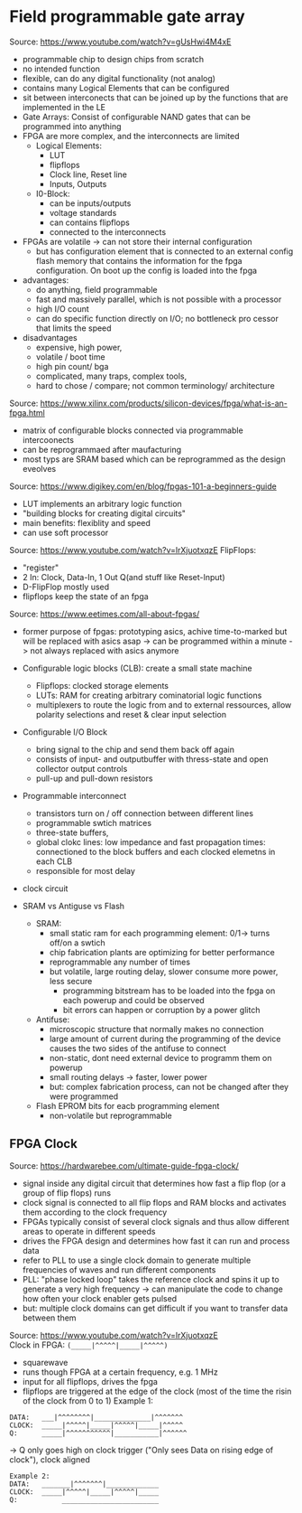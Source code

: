 # Field programmable gate array

Source: <https://www.youtube.com/watch?v=gUsHwi4M4xE>
- programmable chip to design chips from scratch
- no intended function
- flexible, can do any digital functionality (not analog)
- contains many Logical Elements that can be configured
- sit between interconects that can be joined up by the functions that are implemented in the LE
- Gate Arrays: Consist of configurable NAND gates that can be programmed into anything
- FPGA are more complex, and the interconnects are limited
  - Logical Elements:
    - LUT
    - flipflops
    - Clock line, Reset line
    - Inputs, Outputs
  - I0-Block:
    - can be inputs/outputs
    - voltage standards
    - can contains flipflops
    - connected to the interconnects
- FPGAs are volatile -> can not store their internal configuration
  - but has configuration element that is connected to an external config flash memory that contains the information for the fpga configuration. On boot up the config is loaded into the fpga
- advantages:
  - do anything, field programmable
  - fast and massively parallel, which is not possible with a processor
  - high I/O count
  - can do specific function directly on I/O; no bottleneck pro cessor that limits the speed
- disadvantages
  - expensive, high power,
  - volatile / boot time
  - high pin count/ bga
  - complicated, many traps, complex tools,
  - hard to chose / compare; not common terminology/ architecture

Source: <https://www.xilinx.com/products/silicon-devices/fpga/what-is-an-fpga.html>
- matrix of configurable blocks connected via programmable intercoonects
- can be reprogrammaed after maufacturing
- most typs are SRAM based which can be reprogrammed as the design eveolves

Source: <https://www.digikey.com/en/blog/fpgas-101-a-beginners-guide>
- LUT implements an arbitrary logic function
- "building blocks for creating digital circuits"
- main benefits: flexiblity and speed
- can use soft processor

Source: <https://www.youtube.com/watch?v=lrXjuotxqzE>
FlipFlops:
- "register"
- 2 In: Clock, Data-In, 1 Out Q(and stuff like Reset-Input)
- D-FlipFlop mostly used
- flipflops keep the state of an fpga

Source: <https://www.eetimes.com/all-about-fpgas/>
- former purpose of fpgas: prototyping asics, achive time-to-marked but will be replaced with asics asap -> can be programmed within a  minute
-> not always replaced with asics anymore
- Configurable logic blocks (CLB): create a small state machine
  - Flipflops: clocked storage elements
  - LUTs: RAM for creating arbitrary cominatorial logic functions
  - multiplexers to route the logic from and to external ressources, allow polarity selections and reset & clear input selection
- Configurable I/O Block
  - bring signal to the chip and send them back off again
  - consists of input- and outputbuffer with thress-state and open collector output controls
  - pull-up and pull-down resistors

- Programmable interconnect
  - transistors turn on / off connection between different lines
  - programmable swtich matrices
  - three-state buffers,
  - global clokc lines: low impedance and fast propagation times: connectioned to the block buffers and each clocked elemetns in each CLB
  - responsible for most delay
- clock circuit
- SRAM vs Antiguse vs Flash
  - SRAM:
    - small static ram for each programming element: 0/1-> turns off/on a swtich
    - chip fabrication plants are optimizing for better performance
    - reprogrammable any number of times
    - but volatile, large routing delay, slower consume more power, less secure
      - programming bitstream has to be loaded into the fpga on each powerup and could be observed
      - bit errors can happen or corruption by a power glitch
  - Antifuse:
    - microscopic structure that normally makes no connection
    - large amount of current during the programming of the device causes the two sides of the antifuse to connect
    - non-static, dont need external device to programm them on powerup
    - small routing delays -> faster, lower power
    - but: complex fabrication process, can not be changed after they were programmed
  - Flash EPROM bits for eacb programming element
    - non-volatile but reprogrammable

## FPGA Clock

Source: <https://hardwarebee.com/ultimate-guide-fpga-clock/>
- signal inside any digital circuit that determines how fast a flip flop (or a group of flip flops) runs
- clock signal is connected to all flip flops and RAM blocks and activates them according to the clock frequency
- FPGAs typically consist of several clock signals and thus allow different areas to operate in different speeds
- drives the FPGA design and determines how fast it can run and process data
- refer to PLL to use a single clock domain to generate multiple frequencies of waves and run different components
- PLL: "phase locked loop" takes the reference clock and spins it up to generate a very high frequency -> can manipulate the code to change how often your clock enabler gets pulsed
- but: multiple clock domains can get difficult if you want to transfer data between them

Source: <https://www.youtube.com/watch?v=lrXjuotxqzE>  
Clock in FPGA: `(_____|^^^^^|_____|^^^^^)`
- squarewave
- runs though FPGA at a certain frequency, e.g. 1 MHz
- input for all flipflops, drives the fpga
- flipflops are triggered at the edge of the clock (most of the time the risin of the clock from 0 to 1)
Example 1:

```none
DATA:   ___|^^^^^^^^|______________|^^^^^^^
CLOCK:  _____|^^^^^|_____|^^^^^|_____|^^^^^
Q:      _____|^^^^^^^^^^^|___________|^^^^^^
```

-> Q only goes high on clock trigger ("Only sees Data on rising edge of clock"), clock aligned

```none
Example 2:
DATA:   _______|^^^^^^^|_____________
CLOCK:  _____|^^^^^|_____|^^^^^|_____
Q:           ________________________
```
